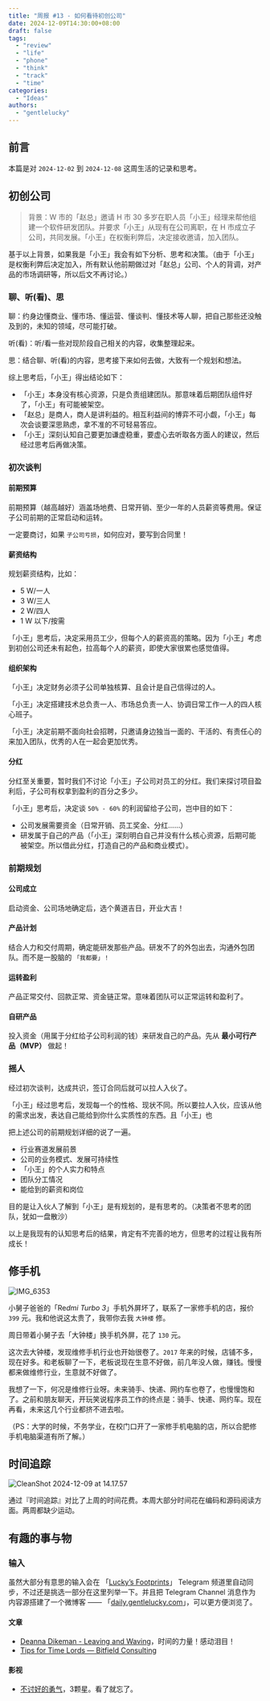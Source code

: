 ```yaml
---
title: "周报 #13 - 如何看待初创公司"
date: 2024-12-09T14:30:00+08:00
draft: false
tags: 
  - "review"
  - "life"
  - "phone"
  - "think"
  - "track"
  - "time"
categories: 
  - "Ideas"
authors:
  - "gentlelucky"
---
```


## 前言

本篇是对  `2024-12-02`  到  `2024-12-08`  这周生活的记录和思考。

## 初创公司

> 背景：W 市的「赵总」邀请 H 市 30 多岁在职人员「小王」经理来帮他组建一个软件研发团队。并要求「小王」从现有在公司离职，在 H 市成立子公司，共同发展。「小王」在权衡利弊后，决定接收邀请，加入团队。

基于以上背景，如果我是「小王」我会有如下分析、思考和决策。（由于「小王」是权衡利弊后决定加入，所有默认他前期做过对「赵总」公司、个人的背调，对产品的市场调研等，所以后文不再讨论。）

### 聊、听(看)、思

聊：约身边懂商业、懂市场、懂运营、懂谈判、懂技术等人聊，把自己那些还没触及到的，未知的领域，尽可能打破。

听(看)：听/看一些对现阶段自己相关的内容，收集整理起来。

思：结合聊、听(看)的内容，思考接下来如何去做，大致有一个规划和想法。

综上思考后，「小王」得出结论如下：

- 「小王」本身没有核心资源，只是负责组建团队。那意味着后期团队组件好了，「小王」有可能被架空。
- 「赵总」是商人，商人是讲利益的。相互利益间的博弈不可小觑，「小王」每次会谈要深思熟虑，拿不准的不可轻易答应。
- 「小王」深刻认知自己要更加谦虚稳重，要虚心去听取各方面人的建议，然后经过思考后再做决策。

### 初次谈判

#### 前期预算

前期预算（越高越好）涵盖场地费、日常开销、至少一年的人员薪资等费用。保证子公司前期的正常启动和运转。

一定要商讨，如果 `子公司亏损`，如何应对，要写到合同里！

#### 薪资结构

规划薪资结构，比如：

- 5 W/一人
- 3 W/三人
- 2 W/四人
- 1 W 以下/按需

「小王」思考后，决定采用员工少，但每个人的薪资高的策略。因为「小王」考虑到初创公司还未有起色，拉高每个人的薪资，即使大家很累也感觉值得。

#### 组织架构

「小王」决定财务必须子公司单独核算、且会计是自己信得过的人。

「小王」决定搭建技术总负责一人、市场总负责一人、协调日常工作一人的四人核心班子。

「小王」决定前期不面向社会招聘，只邀请身边独当一面的、干活的、有责任心的来加入团队，优秀的人在一起会更加优秀。

#### 分红

分红至关重要，暂时我们不讨论「小王」子公司对员工的分红。我们来探讨项目盈利后，子公司有权拿到盈利的百分之多少。

「小王」思考后，决定谈 `50% - 60%` 的利润留给子公司，岂中目的如下：

- 公司发展需要资金（日常开销、员工奖金、分红......）
- 研发属于自己的产品（「小王」深刻明白自己并没有什么核心资源，后期可能被架空。所以借此分红，打造自己的产品和商业模式）。

### 前期规划

#### 公司成立

启动资金、公司场地确定后，选个黄道吉日，开业大吉！

#### 产品计划

结合人力和交付周期，确定能研发那些产品。研发不了的外包出去，沟通外包团队。而不是一股脑的 `「我都要」！`

#### 运转盈利

产品正常交付、回款正常、资金链正常。意味着团队可以正常运转和盈利了。

#### 自研产品

投入资金（用属于分红给子公司利润的钱）来研发自己的产品。先从 **最小可行产品（MVP）** 做起！

### 摇人

经过初次谈判，达成共识，签订合同后就可以拉人入伙了。

「小王」经过思考后，发现每一个的性格、现状不同。所以要拉人入伙，应该从他的需求出发，表达自己能给到你什么实质性的东西。且「小王」也

把上述公司的前期规划详细的说了一遍。

- 行业赛道发展前景
- 公司的业务模式、发展可持续性
- 「小王」的个人实力和特点
- 团队分工情况
- 能给到的薪资和岗位

目的是让入伙人了解到「小王」是有规划的，是有思考的。（决策者不思考的团队，犹如一盘散沙）

以上是我现有的认知思考后的结果，肯定有不完善的地方，但思考的过程让我有所成长！

## 修手机

![IMG_6353](https://image.gentlelucky.com/IMG_6353.jpg)

小舅子爸爸的「Re*dmi Turbo 3*」手机外屏坏了，联系了一家修手机的店，报价 `399` 元。我和他说这太贵了，我带你去我 `大钟楼` 修。

周日带着小舅子去「大钟楼」换手机外屏，花了 `130` 元。

这次去大钟楼，发现维修手机行业也开始很卷了。`2017` 年来的时候，店铺不多，现在好多。和老板聊了一下，老板说现在生意不好做，前几年没人做，赚钱。慢慢都来做维修行业，生意就不好做了。

我想了一下，何况是维修行业呀。未来骑手、快递、网约车也卷了，也慢慢饱和了。之前和朋友聊天，开玩笑说程序员工作的终点是：骑手、快递、网约车。现在再看，未来这几个行业都挤不进去啦。

（PS：大学的时候，不务学业，在校门口开了一家修手机电脑的店，所以合肥修手机电脑渠道有所了解。）

## 时间追踪

![CleanShot 2024-12-09 at 14.17.57](https://image.gentlelucky.com/CleanShot%202024-12-09%20at%2014.17.57.png)

通过『时间追踪』对比了上周的时间花费。本周大部分时间花在编码和源码阅读方面。两周都缺少运动。

## 有趣的事与物

### 输入

虽然大部分有意思的输入会在 「[Lucky’s Footprints](https://t.me/wxluckya)」 Telegram 频道里自动同步，不过还是挑选一部分在这里列举一下。并且把 Telegram Channel 消息作为内容源搭建了一个微博客 —— 「[daily.gentlelucky.com](https://daily.gentlelucky.com/)」，可以更方便浏览了。

#### 文章

- [Deanna Dikeman - Leaving and Waving](https://deannadikeman.com/leaving-and-waving)，时间的力量！感动泪目！
- [Tips for Time Lords — Bitfield Consulting](https://bitfieldconsulting.com/posts/time-lords)

#### 影视

- [不讨好的勇气](https://movie.douban.com/subject/36145251/)，3颗星。看了就忘了。
